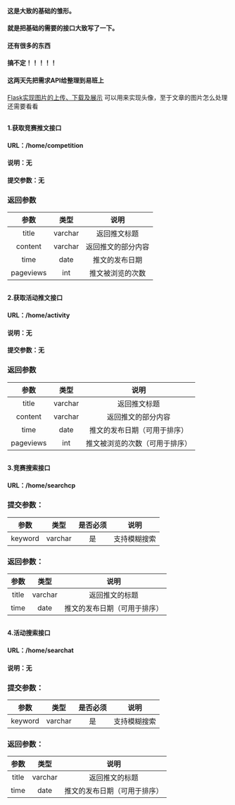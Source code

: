 #### 这是大致的基础的雏形。
#### 就是把基础的需要的接口大致写了一下。
#### 还有很多的东西
#### 搞不定！！！！！
#### 这两天先把需求API给整理到易班上

[Flask实现图片的上传、下载及展示](https://blog.csdn.net/weixin_36380516/article/details/80347192) 可以用来实现头像，至于文章的图片怎么处理还需要看看

## ##

#### 1.获取竞赛推文接口
#### URL：/home/competition
#### 说明：无
#### 提交参数：无
### 返回参数
|参数|类型|说明|
|:-:|:-:|:-:|
|title|varchar|返回推文标题|
|content|varchar|返回推文的部分内容|
|time|date|推文的发布日期|
|pageviews|int|推文被浏览的次数|


## ##

#### 2.获取活动推文接口
#### URL：/home/activity

#### 说明：无
#### 提交参数：无
### 返回参数
|参数|类型|说明|
|:-:|:-:|:-:|
|title|varchar|返回推文标题|
|content|varchar|返回推文的部分内容|
|time|date|推文的发布日期（可用于排序）|
|pageviews|int|推文被浏览的次数（可用于排序）|


## ## 

#### 3.竞赛搜索接口
#### URL：/home/searchcp
### 提交参数：
|参数|类型|是否必须|说明|
|:-:|:-:|:-:|:-:|
|keyword|varchar|是|支持模糊搜索|
### 返回参数：
|参数|类型|说明|
|:-:|:-:|:-:|
|title|varchar|返回推文的标题|
|time|date|推文的发布日期（可用于排序）|


## ## 

#### 4.活动搜索接口
#### URL：/home/searchat
#### 说明：无
### 提交参数：
|参数|类型|是否必须|说明|
|:-:|:-:|:-:|:-:|
|keyword|varchar|是|支持模糊搜索|
### 返回参数：
|参数|类型|说明|
|:-:|:-:|:-:|
|title|varchar|返回推文的标题|
|time|date|推文的发布日期（可用于排序）|



